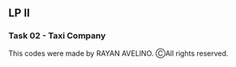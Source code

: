 ## LP II ##

### Task 02 - Taxi Company ###

This codes were made by RAYAN AVELINO. ⒸAll rights reserved.
